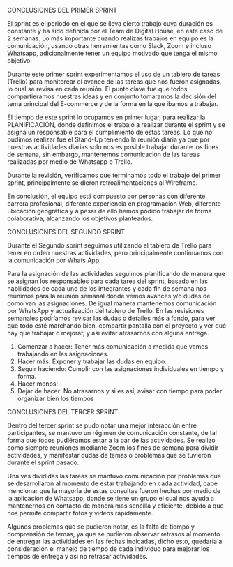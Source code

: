 CONCLUSIONES DEL PRIMER SPRINT 

El sprint es el periodo en el que se lleva cierto trabajo cuya duración es constante y ha sido definida por el Team de Digital House, en este caso de 2 semanas. Lo más importante cuando realizas trabajos en equipo es la comunicación, usando otras herramientas como Slack, Zoom e incluso Whatsapp, adicionalmente tener un equipo motivado que tenga el mismo objetivo. 

Durante este primer sprint experimentamos el uso de un tablero de tareas (Trello) para monitorear el avance de las tareas que nos fueron asignadas, lo cual se revisa en cada reunión. El punto clave fue que todos compartieramos nuestras ideas y en conjunto tomaramos la decisión del tema principal del E-commerce y de la forma en la que ibamos a trabajar. 

El tiempo de este sprint lo ocupamos en primer lugar, para realizar la PLANIFICACIÓN, donde definimos el trabajo a realizar durante el sprint y se asigna un responsable para el cumplimiento de estas tareas. Lo que no pudimos realizar fue el Stand-Up teniendo la reunión diaria ya que por nuestras actividades diarias solo nos es posible trabajar durante los fines de semana, sin embargo, mantenemos comunicación de las tareas realizadas por medio de Whatsapp o Trello.

Durante la revisión, verificamos que terminamos todo el trabajo del primer sprint, principalmente se dieron retroalimentaciones al Wireframe. 

En conclusión, el equipo está compuesto por personas con diferente carrera profesional, diferente experiencia en programación Web, diferente ubicación geográfica y a pesar de ello hemos podido trabajar de forma colaborativa, alcanzando los objetivos planteados. 


CONCLUSIONES DEL SEGUNDO SPRINT

Durante el Segundo sprint seguimos utilizando el tablero de Trello para tener en orden nuestras actividades, pero principalmente continuamos con la comunicación por Whats App. 

Para la asignación de las actividades seguimos planificando de manera que se asignan los responsables para cada tarea del sprint, basado en las habilidades de cada uno de los integrantes y cada fin de semana nos reunimos para la reunión semanal donde vemos avances y/o dudas de cómo van las asignaciones. De igual manera mantenemos comunicación por WhatsApp y actualización del tablero de Trello.
En las revisiones semanales podríamos revisar las dudas o detalles más a fondo, para ver que todo esté marchando bien, compartir pantalla con el proyecto y ver qué hay que trabajar o mejorar, y así evitar atrasarnos con alguna entrega.

1.	Comenzar a hacer: Tener más comunicación a medida que vamos trabajando en las asignaciones.
2.	Hacer más: Exponer y trabajar las dudas en equipo.
3.	Seguir haciendo: Cumplir con las asignaciones individuales en tiempo y forma.
4.	Hacer menos: -
5.	Dejar de hacer: No atrasarnos y si es así, avisar con tiempo para poder organizar bien los tiempos

CONCLUSIONES DEL TERCER SPRINT

Dentro del tercer sprint se pudo notar una mejor interacción entre participantes, se mantuvo un régimen de comunicación constante, de tal forma que todos pudiéramos estar a la par de las actividades. Se realizo como siempre reuniones mediante Zoom los fines de semana para dividir actividades, y manifestar dudas de temas o problemas que se tuvieron durante el sprint pasado.

Una ves divididas las tareas se mantuvo comunicación por problemas que se desarrollaron al momento de estar trabajando en cada actividad, cabe mencionar que la mayoría de estas consultas fueron hechas por medio de la aplicación de Whatsapp, donde se tiene un grupo el cual nos ayuda a mantenernos en contacto de manera mas sencilla y eficiente, debido a que nos permite compartir fotos y videos rápidamente.

Algunos problemas que se pudieron notar, es la falta de tiempo y comprensión de temas, ya que se pudieron observar retrasos al momento de entregar las actividades en las fechas indicadas, dicho esto, quedaría a consideración el manejo de tiempo de cada individuo para mejorar los tiempos de entrega y así no retrasar actividades.